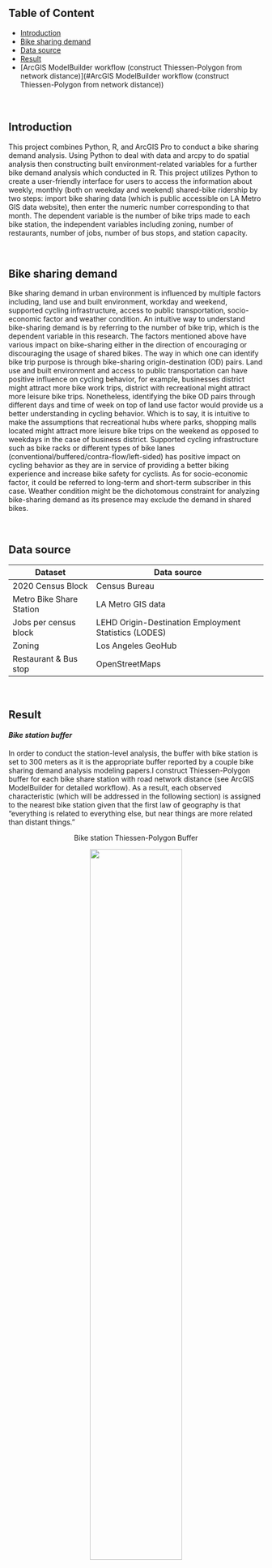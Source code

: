 ## Table of Content
- [Introduction](#Introduction)<br>
- [Bike sharing demand](#Bike-sharing-demand)<br>
- [Data source](#Data-source)<br>
- [Result](#Result)<br>
- [ArcGIS ModelBuilder workflow (construct Thiessen-Polygon from network distance)](#ArcGIS ModelBuilder workflow (construct Thiessen-Polygon from network distance))
<br><br><br>


## Introduction
This project combines Python, R, and ArcGIS Pro to conduct a bike sharing demand analysis. Using Python to deal with data and arcpy to do spatial analysis then constructing built environment-related variables for a further bike demand analysis which conducted in R. This project utilizes Python to create a user-friendly interface for users to access the information about weekly, monthly (both on weekday and weekend) shared-bike ridership by two steps: import bike sharing data (which is public accessible on LA Metro GIS data website), then enter the numeric number corresponding to that month. The dependent variable is the number of bike trips made to each bike station, the independent variables including zoning, number of restaurants, number of jobs, number of bus stops, and station capacity.

<br>

## Bike sharing demand
Bike sharing demand in urban environment is influenced by multiple factors including, land use and built environment, workday and weekend, supported cycling infrastructure, access to public transportation, socio-economic factor and weather condition. An intuitive way to understand bike-sharing demand is by referring to the number of bike trip, which is the dependent variable in this research. The factors mentioned above have various impact on bike-sharing either in the direction of encouraging or discouraging the usage of shared bikes. The way in which one can identify bike trip purpose is through bike-sharing origin-destination (OD) pairs. Land use and built environment and access to public transportation can have positive influence on cycling behavior, for example, businesses district might attract more bike work trips, district with recreational might attract more leisure bike trips. Nonetheless, identifying the bike OD pairs through different days and time of week on top of land use factor would provide us a better understanding in cycling behavior. Which is to say, it is intuitive to make the assumptions that recreational hubs where parks, shopping malls located might attract more leisure bike trips on the weekend as opposed to weekdays in the case of business district. Supported cycling infrastructure such as bike racks or different types of bike lanes (conventional/buffered/contra-flow/left-sided) has positive impact on cycling behavior as they are in service of providing a better biking experience and increase bike safety for cyclists. As for socio-economic factor, it could be referred to long-term and short-term subscriber in this case. Weather condition might be the dichotomous constraint for analyzing bike-sharing demand as its presence may exclude the demand in shared bikes.

<br>

## Data source

| **Dataset** | **Data source** |
|---|---|
| 2020 Census Block | Census Bureau |
| Metro Bike Share Station | LA Metro GIS data |
| Jobs per census block | LEHD Origin-Destination Employment Statistics (LODES) |
| Zoning | Los Angeles GeoHub |
| Restaurant & Bus stop | OpenStreetMaps |

<br>

## Result
#### _Bike station buffer_
In order to conduct the station-level analysis, the buffer with bike station is set to 300 meters as it is the appropriate buffer reported by a couple bike sharing demand analysis modeling papers.I construct Thiessen-Polygon buffer for each bike share station with road network distance (see ArcGIS ModelBuilder for detailed workflow). As a result, each observed characteristic (which will be addressed in the following section) is assigned to the nearest bike station given that the first law of geography is that “everything is related to everything else, but near things are more related than distant things.”

<p align="center">Bike station Thiessen-Polygon Buffer</p>
<p align="center">
  <img width="60%" height="60%" src="images/LA Metro/ZoomIn.png">
</p>

<br><br>

|Bike stations in West LA | Bike stations in Downtown LA|
|:-:|:-:|
|<img src="images/LA Metro/WestLA.png" width="130%">|<img src="images/LA Metro/DTLA.png" width="130%" >

<br><br>
#### _Bus stops_
It should be noted that the cluster in West Hollywood area seems to have higher number of restaurants around bike station compared with other clusters. A possible explanation is that there are various touristy spots such as Dolby Theatre, Hollywood Walk of Fame, The Hollywood museum and other popular tourist destinations on Hollywood Boulevard.

<p align="center"> Bus stops within 300m of bike stations</p>
<p align="center">
  <img width="75%" height="75%" src="images/LA Metro/Bus stop.png">
</p>
<br><br>

#### _Restaurants_
It should be noted that the cluster in West Hollywood area seems to have higher number of restaurants around bike station compared with other clusters. A possible explanation is that there are various touristy spots such as Dolby Theatre, Hollywood Walk of Fame, The Hollywood museum and other popular tourist destinations on Hollywood Boulevard.
<p align="center"> Restaurants within 300m of bike stations</p>
<p align="center">
  <img width="75%" height="75%" src="images/LA Metro/Restaurant.png">
</p>
<br><br>

#### _Jobs_
As for the number of job counts, the workplace job counts data LEHD Origin-Destination Employment Statistics (LODES) is accessed from Census Bureau at census block level. The number of jobs within 300m buffer of bike station were assigned to each bike station for further analysis. In order to do so, centroid of each census block was calculated, each centroid comes with the number of jobs in the census block. Next, centroids were assigned to the nearest bike station. As shown in Figure 3, the number of jobs is higher for the cluster on the right-hand side, which is downtown Los Angeles. This is reasonable given that city center is usually the employment center. However, there is a noticeable buffer with higher number of jobs alone on the west of Beverly Hills, the reason for the higher number of job counts might be it located at Westwood Village. Westwood Village is a lively place bordering the UCLA campus with chain boutiques, movie theatres, restaurants and casual eateries.

<p align="center"> Jobs within 300m of bike stations</p>
<p align="center">
  <img width="75%" height="75%" src="images/LA Metro/Job.png">
</p>
<br><br>

#### _Bike trips_
As it shown in Figure 4, bike stations in downtown Los Angeles has the higher number of bike trips. However, a couple stations along the coast have noticeable higher inbound bike trips. By comparing figure 3 with figure 4 with initial observation, we can suspect that the number of bike trips might have relationship with the number of jobs at this stage.
<br><br>
#### _Bike trips by weekdays and weekends_
Weekday bike trips share had gone from multimodal distribution to unimodal distribution from 2016 to 2023. The following series of graphs provide the comparison for the bike trip distribution in the Quarter 3 (July to September) of the year from 2016 to 2023. The first graph in the series is being enlarged for legibility.

<br>

|2016|2017|
|:-:|:-:|
|<img src="images/LA Metro/2016-q3.png" width="90%">)|<img src="images/LA Metro/2017-q3.png" width="90%">|

|2018|2019|
|:-:|:-:|
|<img src="images/LA Metro/2018-q3.png" width="90%">)|<img src="images/LA Metro/2019-q3.png" width="90%">|

|2020|2021|
|:-:|:-:|
|<img src="images/LA Metro/2020-q3.png" width="90%">)|<img src="images/LA Metro/2021-q3.png" width="90%">|

<br>
As the series of graphs show that the clear cut of the transformation from multimodal to unimodal distribution occurred during 2019 and 2020. However, the weekday bike trips share distribution are consistent during the period between 2016 and 2019, and the period between 2020 and 2023, respectively, even number of bike trips changed intensely during within two periods. This suggests that bike users from the same or different population might have same demand for shared-bike across the time of day.
<br><br>
<p align="center">Metro bike trips demand (January - March) by years</p>
<p align="center">
  <img width="60%" height="60%" src="images/LA Metro/Metro bike trips demand (January - March) by years.png" width="80%">
</p>

<br>

Besides, there are some possible explanations for the transformation. The first explanation is that the COVID-19 pandemic has dramatically changed bike users’ travel behavior as in home-based telecommuting has been widely adopted since the outset of the pandemic, suggesting that the pandemic caused a shift in bike sharing demand equally on the bike user population. The second explanation for the transformation from multimodal to unimodal distribution might reflect the fact that dataset sampled from different observed groups. In order to test the idea, datasets of 2019 and 2022 are being compared. First, they are two groups before and after the pandemic, respectively. Second, the difference of bike trips between them are quite close, the number of bike trips are 92,124 and 85,171 for 2019 and 2022, respectively. The reason for not picking the 2016 and 2021 pair is that 2021 is the year just after the pandemic, the bike trips just started to bounce back, as a result, it might not be representative at large. The comparison of the pair 2019-2022 is provided as follows. In 2019, the demand started to increase sharply at 5am and first peaked at the 8-9am time window. The bike demand peaked at morning rush hours, suggesting that bike trips might made by workers, together with the second peak at 5pm, corresponding to morning and afternoon rush hours. As for 2022, bike demand was still started to increase at 5am but grows relatively smoothly, meaning that bike demand has shifted towards later part of the day, which can be identified visually readily.
<br>
<p align="center">Comparison of Bike Trip Demand Between 2019 and 2022</p>
<p align="center">
  <img width="60%" height="60%" src="images/LA Metro/Weekday bike trips share (January - March).png" width="80%">
</p>


#### _Regression analysis_
I first use ANOVA to test whether zoning type has an effect on the number of ridership through the R command:
<br>
`summary(aov(in_flow ~ ZONE_SMRY, data = df))`<br>
`zoneeffect_ <- aov(in_flow ~ ZONE_SMRY, data = df)`<br>
`tukey.test <- TukeyHSD(zoneeffect_); tukey.test`<br>

The result shows that zoning type does have an effect on ridership, however, it doesn’t tell us which type of land use has a statistically significant effect on ridership, so I further conduct tukey test which puts any two given types of land use and see if they are statistically significant different from each other. The tukey test result shows that ‘Open Space’ type of land use has a statistically significant effect on ridership. As a result, it is reasonable to include ‘Open Space’ as one of the independent variables by constructing it as a dummy variable in the linear regression model.

<br>

|  | Degrees of freedom | Sum of Squares | Mean of Squares | F value | Pr(>F) |
|---|---|---|---|---|---|
| ZONE_SMRY | 6 | 3556639 | 592773 | 11.57 | 3.04e-11 *** |
| Residuals | 219 | 11219878 | 51232 |  |  |

<br>

The regression output for bike sharing demand analysis is as follows:

| Coefficients: |  |  |  |  |  |
|---|---|---|---|---|---|
|  | Estimate | Standardized Coeff. | Std. Error | t value | Pr(>\|t\|) |
| (Intercept) | -41.93067 | NA | 36.35960 | -1.153 | 0.250 |
| Job | 0.30164 | 0.07712 | 0.22195 | 1.359 | 0.176 |
| Bus_stop | -2.64629 | -0.08522 | 1.83100 | -1.445 | 0.150 |
| Restaurant | 2.54673 | 0.09241 | 1.62139 | 1.571 | 0.118 |
| Open_space | 1392.40932 | 0.52532 | 145.53089 | 9.568 | < 2e-16 *** |
| Bike_station_capacity | 11.57821 | 0.28505 | 2.26185 | 5.119 | 6.83e-07 *** |

<br>

Only two of the independent variables are statistically significant in the model, meaning that they are the variables that have a relationship with the dependent variable at 0.05 significance level. For open space variable, the positive sign of its estimated coefficient is positive as expected, given that the proximity to open space encourage people to take leisure bike trip on-site, including community parks or regional parks. This variable implies that if the closest land use of a given bike-shared station is open space, the number of bike trips would be expected to be 1392 more than its counterpart. In addition, there are only 12 out of 226 bike stations that its closest land use type is open space. This might imply that people may usually take leisure bike trip. For station capacity, the positive sign of its estimated coefficient is expected, given that bike users cannot make trips to a place if there are no bike racks. It is intuitive to think that if a bike station equipped with more bike racks, there would be more departure trips at that station. The station capacity variable indicates that an addition of one bike rack at a station, the number of departure trips would be expected to increase by 12. This suggests that a bike station would have ( 1392 + 12 – 41 ) more bike trips than a bike station that has one bike rack less and its closest land use is not open space.

<br>

As we can see from the output regarding standardized coefficient, open space variable has the largest effect on the ridership in terms of its magnitude, which followed by station capacity variable.

<br>

As for checking the highly influential observations (outliers) in the data, we can use cook’s distance to identify those data points. As the plot shown below, there are several observed data points that have a higher influential on the dependent variable compared to other data points. The number marked in red indicates the index of the data point, index of bike station in this case.

<p align="center">Cooks distance plot</p>
<p align="center">
  <img width="60%" height="60%" src="images/LA Metro/cooks.dist.png" width="80%">
</p>

<br><br>

Outlier bike stations

  
| Index |      Station Name                     | Bike trips |
|:-----:|:-------------------------------------:|:----------:|
|  140  |   Ocean Front Walk & Navy             |   2,085    |
|   78  |        Glendon & Kinross             |    176     |
|  141  |  Ocean Front Walk & North Venice     |   1,594    |
|   54  | Dockweiler Beach at Imperial Hwy     |    775     |



<br>
The table above shows the bike stations with indices corresponding to the data points in the Cook's distance plot.<br>

The Ocean Front Walk & Navy, Ocean Front Walk & North Venice and Dockweiler Beach at Imperial Hwy stations located around Venice Beach where is the touristy spot in Santa Monica, Los Angeles. By knowing their geographic locations, it is not surprised that they have an extreme high number of departure bike trips. We can conclude that it is highly possible that these are leisure bike trips by the beach.<br>

As for the Glendon & Kinross station, it is located in West Village (a commercial dense area), which is in close proximity to the campus of the University of California, Los Angeles. Land use type for the areas marked in purple is public facility, commercial for the areas marked in orange, residential for the one marked in yellow. Given that the information about bike trips are anonymized, we cannot further conclude that these bike trips were made by student population without further information though we can highly suspect that.<br>

Given that this project uses LA Metro Bike share 2023-q3 (July-September) data on analyzing bike share demand, the highly influential data points are expected to be the ones located or near tourist spots. The high number of tourist bike trips reflect the fact that people usually make more bike trips at those tourist spots, especially in tourist season. Given the limited time and ability of the author have, this project only analyzes the bike sharing demand in the context of tourist season, meaning that more variables related to recreational index could be included in the analysis.

## ArcGIS ModelBuilder workflow (construct Thiessen-Polygon from network distance) <br><br>
_Zoom in on the image to see the steps for constructing the Thiessen-Polygon buffer from network distance. The idea is conceptually fairly easy, so don't be intimidated by those boxes! Boxes in the upper part of the image represent the steps for building the network dataset._ <br><br>

<p align="center">ArcGIS ModelBuilder workflow</p>
<p align="center">
  <img width="100%" height="100%" src="images/LA Metro/Model.png">
</p>

<br>

### The basic idea is:
First, construct buffer from points <br>
Second, create Thiessen polygon from points <br>
Third, extract Thiessen polygon line by using _Polygon to Line_ tool <br>
Fourth, use _Intersect_ tool for the results from the first and third steps. <br>
Fifth, extract buffer boundary by usingi _Polygon to Line_ again on the buffer, remember to dissolve! <br>
Sixth, use _Feature to Polygon_ on the results from Fourth and Fifth steps. <br><br>
_Note that this is just my understanding of constructing Thiessen-Polygon buffer, I'd love to know how you build it!_
